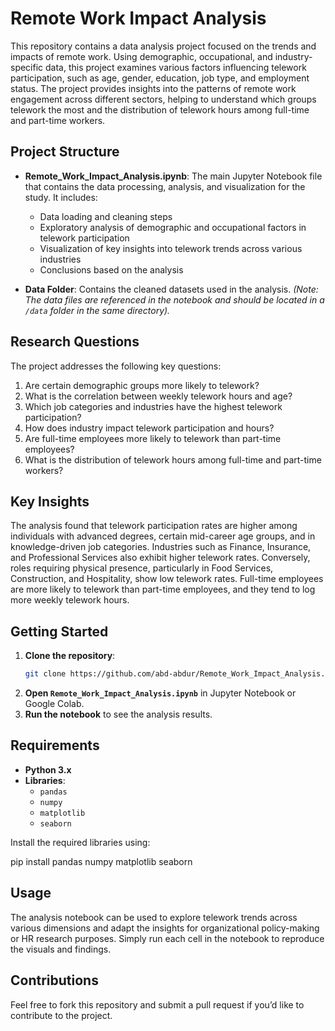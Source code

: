 # Remote Work Impact Analysis

This repository contains a data analysis project focused on the trends and impacts of remote work. Using demographic, occupational, and industry-specific data, this project examines various factors influencing telework participation, such as age, gender, education, job type, and employment status. The project provides insights into the patterns of remote work engagement across different sectors, helping to understand which groups telework the most and the distribution of telework hours among full-time and part-time workers.

## Project Structure

- **Remote_Work_Impact_Analysis.ipynb**: The main Jupyter Notebook file that contains the data processing, analysis, and visualization for the study. It includes:
  - Data loading and cleaning steps
  - Exploratory analysis of demographic and occupational factors in telework participation
  - Visualization of key insights into telework trends across various industries
  - Conclusions based on the analysis

- **Data Folder**: Contains the cleaned datasets used in the analysis. *(Note: The data files are referenced in the notebook and should be located in a `/data` folder in the same directory).*

## Research Questions

The project addresses the following key questions:

1. Are certain demographic groups more likely to telework?
2. What is the correlation between weekly telework hours and age?
3. Which job categories and industries have the highest telework participation?
4. How does industry impact telework participation and hours?
5. Are full-time employees more likely to telework than part-time employees?
6. What is the distribution of telework hours among full-time and part-time workers?

## Key Insights

The analysis found that telework participation rates are higher among individuals with advanced degrees, certain mid-career age groups, and in knowledge-driven job categories. Industries such as Finance, Insurance, and Professional Services also exhibit higher telework rates. Conversely, roles requiring physical presence, particularly in Food Services, Construction, and Hospitality, show low telework rates. Full-time employees are more likely to telework than part-time employees, and they tend to log more weekly telework hours.

## Getting Started

1. **Clone the repository**:
   ```bash
   git clone https://github.com/abd-abdur/Remote_Work_Impact_Analysis.git
   
2.  **Open `Remote_Work_Impact_Analysis.ipynb`** in Jupyter Notebook or Google Colab.
3.  **Run the notebook** to see the analysis results.
   
## Requirements
- **Python 3.x**
- **Libraries**:
  - `pandas`
  - `numpy`
  - `matplotlib`
  - `seaborn`

Install the required libraries using:

  pip install pandas numpy matplotlib seaborn


## Usage

The analysis notebook can be used to explore telework trends across various dimensions and adapt the insights for organizational policy-making or HR research purposes. Simply run each cell in the notebook to reproduce the visuals and findings.

## Contributions

Feel free to fork this repository and submit a pull request if you’d like to contribute to the project.

